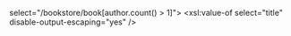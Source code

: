   select="/bookstore/book[author.count() &gt; 1]">
  <xsl:value-of select="title" disable-output-escaping="yes" />
